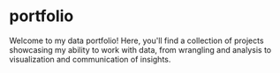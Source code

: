 # portfolio

Welcome to my data portfolio! Here, you'll find a collection of projects showcasing my ability to work with data, from wrangling and analysis to visualization and communication of insights.
